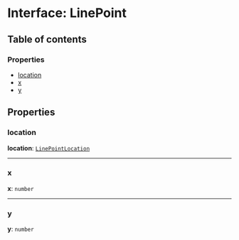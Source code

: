# Interface: LinePoint

## Table of contents

### Properties

* [location](/en/auto-docs/free-layout-core/interfaces/LinePoint.md#location)
* [x](/en/auto-docs/free-layout-core/interfaces/LinePoint.md#x)
* [y](/en/auto-docs/free-layout-core/interfaces/LinePoint.md#y)

## Properties

### location

**location**: [`LinePointLocation`](/en/auto-docs/free-layout-core/types/LinePointLocation.md)

***

### x

**x**: `number`

***

### y

**y**: `number`
